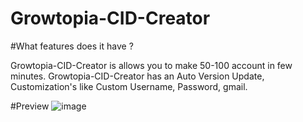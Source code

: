 # Growtopia-CID-Creator

#What features does it have ?

Growtopia-CID-Creator is allows you to make 50-100 account in few minutes. Growtopia-CID-Creator has an Auto Version Update, Customization's like Custom Username, Password, gmail.

#Preview
![image](https://user-images.githubusercontent.com/83706783/147283867-543ad39c-d397-4510-bc50-7439e8aed565.png)
